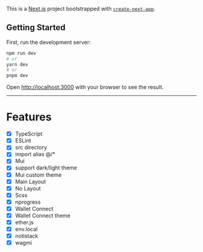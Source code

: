 This is a [Next.js](https://nextjs.org/) project bootstrapped with [`create-next-app`](https://github.com/vercel/next.js/tree/canary/packages/create-next-app).

## Getting Started

First, run the development server:

```bash
npm run dev
# or
yarn dev
# or
pnpm dev
```

Open [http://localhost:3000](http://localhost:3000) with your browser to see the result.

---

# Features

- [x] TypeScript
- [x] ESLint
- [x] src directory
- [x] import alias @/\*
- [x] Mui
- [x] support dark/light theme
- [x] Mui custom theme
- [x] Main Layout
- [x] No Layout
- [x] Scss
- [x] nprogress
- [x] Wallet Connect
- [x] Wallet Connect theme
- [x] ether.js
- [x] env.local
- [x] notistack
- [x] wagmi
